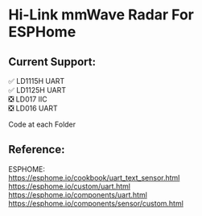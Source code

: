 # Hi-Link mmWave Radar For ESPHome
## Current Support:
:white_check_mark: LD1115H UART   
:white_check_mark: LD1125H UART   
:negative_squared_cross_mark: LD017 IIC   
:negative_squared_cross_mark: LD016 UART   

Code at each Folder   

## Reference:  
  ESPHOME:  
    <https://esphome.io/cookbook/uart_text_sensor.html>  
    https://esphome.io/custom/uart.html  
    https://esphome.io/components/uart.html  
    https://esphome.io/components/sensor/custom.html   
